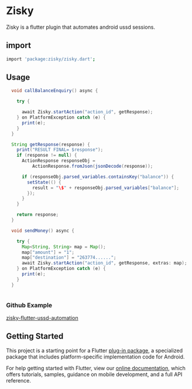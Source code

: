 # Zisky

Zisky is a flutter plugin that automates android ussd sessions.

## import
```bash
import 'package:zisky/zisky.dart';
```

## Usage

```java
  void callBalanceEnquiry() async {

    try {

      await Zisky.startAction("action_id", getResponse);
    } on PlatformException catch (e) {
      print(e);
    }
  }

  String getResponse(response) {
    print("RESULT FINAL= $response");
    if (response != null) {
      ActionResponse responseObj =
          ActionResponse.fromJson(jsonDecode(response));

      if (responseObj.parsed_variables.containsKey("balance")) {
        setState(() {
          result = "\$" + responseObj.parsed_variables["balance"];
        });
      }
    }

    return response;
  }

```



```java
  void sendMoney() async {

    try {
      Map<String, String> map = Map();
      map["amount"] = "1";
      map["destination"] = "263774......";
      await Zisky.startAction("action_id", getResponse, extras: map);
    } on PlatformException catch (e) {
      print(e);
    }
  }



```

### Github Example

[zisky-flutter-ussd-automation](https://github.com/zisky-ussd/zisky-flutter-ussd-automation)

## Getting Started

This project is a starting point for a Flutter
[plug-in package](https://flutter.dev/developing-packages/),
a specialized package that includes platform-specific implementation code for
Android.

For help getting started with Flutter, view our 
[online documentation](https://flutter.dev/docs), which offers tutorials, 
samples, guidance on mobile development, and a full API reference.
